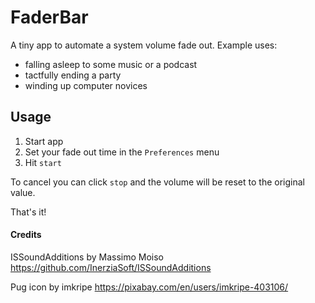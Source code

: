 # FaderBar

A tiny app to automate a system volume fade out. Example uses:

- falling asleep to some music or a podcast
- tactfully ending a party
- winding up computer novices

## Usage

1. Start app
2. Set your fade out time in the `Preferences` menu
3. Hit `start`

To cancel you can click `stop` and the volume will be reset to the original value.

That's it!

#### Credits

ISSoundAdditions by Massimo Moiso https://github.com/InerziaSoft/ISSoundAdditions

Pug icon by imkripe https://pixabay.com/en/users/imkripe-403106/